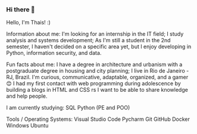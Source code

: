 ### Hi there 👋

Hello,
I'm Thais! :)

Information about me:
I'm looking for an internship in the IT field;
I study analysis and systems development;
As I'm still a student in the 2nd semester, I haven't decided on a specific area yet, but I enjoy developing in Python, information security, and data.

Fun facts about me:
I have a degree in architecture and urbanism with a postgraduate degree in housing and city planning;
I live in Rio de Janeiro - RJ, Brazil.
I'm curious, communicative, adaptable, organized, and a gamer 😊
I had my first contact with web programming during adolescence by building a blogs in HTML and CSS rs
I want to be able to share knowledge and help people.

I am currently studying:
SQL
Python (PE and POO)

Tools / Operating Systems:
Visual Studio Code
Pycharm
Git
GitHub
Docker
Windows
Ubuntu
